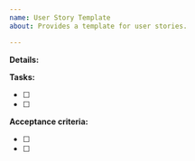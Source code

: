 ```yaml
---
name: User Story Template
about: Provides a template for user stories.

---
```


**Details:**

**Tasks:**

- [ ]
- [ ]

**Acceptance criteria:**

- [ ]
- [ ]
